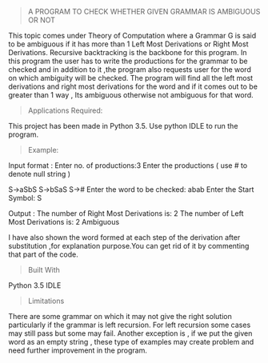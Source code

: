 >A PROGRAM TO CHECK WHETHER GIVEN GRAMMAR IS AMBIGUOUS OR NOT 

This topic comes under Theory of Computation where a Grammar G is said to be ambiguous if it has more than 1 Left Most Derivations or Right Most Derivations. Recursive backtracking is the backbone for this program.
In this program the user has to write the productions for the grammar to be checked and in addition to it ,the program also requests user for the word on which ambiguity will be checked. The program will find all the left most derivations and right most derivations for the word and if it comes out to be greater than 1 way , Its ambiguous otherwise not ambiguous for that word.

>Applications Required:

This project has been made in Python 3.5. Use python IDLE to run the program.

>Example:

Input format :
Enter no. of productions:3
Enter the productions ( use # to denote null string )

S->aSbS
S->bSaS
S->#
Enter the word to be checked: abab
Enter the Start Symbol: S

Output :
The number of Right Most Derivations is: 2
The number of Left Most Derivations is: 2
Ambiguous

I have also shown the word formed at each step of the derivation after substitution ,for explanation purpose.You can get rid of it by commenting that part of the code.

>Built With

Python 3.5 IDLE

>Limitations

There are some grammar on which it may not give the right solution particularly if the grammar is left recursion. For left recursion some cases may still pass but some may fail. 
Another exception is , if we put the given word as an empty string , these type of examples may create problem and need further improvement in the program. 
